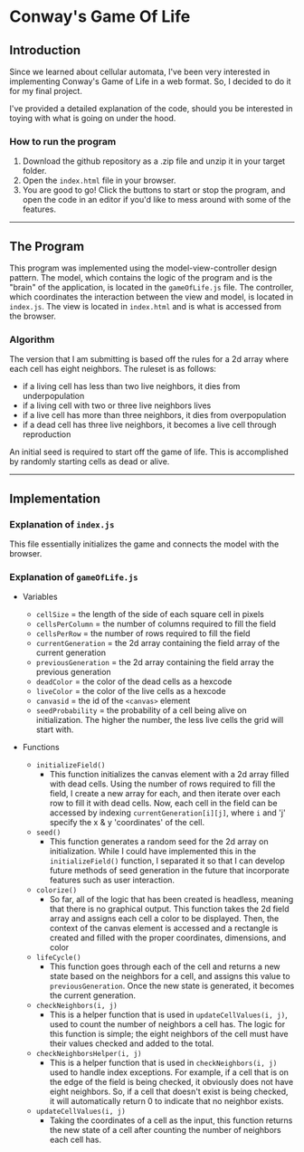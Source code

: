 # Conway's Game Of Life
## Introduction
Since we learned about cellular automata, I've been very interested in implementing Conway's Game of Life in a web format. So, I decided to do it for my final project. 

I've provided a detailed explanation of the code, should you be interested in toying with what is going on under the hood.

### How to run the program
1. Download the github repository as a .zip file and unzip it in your target folder.
2. Open the `index.html` file in your browser.
3. You are good to go! Click the buttons to start or stop the program, and open the code in an editor if you'd like to mess around with some of the features.

---
## The Program
This program was implemented using the model-view-controller design pattern. The model, which contains the logic of the program and is the "brain" of the application, is located in the `gameOfLife.js` file. The controller, which coordinates the interaction between the view and model, is located in `index.js`. The view is located in `index.html` and is what is accessed from the browser.

### Algorithm
The version that I am submitting is based off the rules for a 2d array where each cell has eight neighbors. The ruleset is as follows:

- if a living cell has less than two live neighbors, it dies from underpopulation
- if a living cell with two or three live neighbors lives
- if a live cell has more than three neighbors, it dies from overpopulation
- if a dead cell has three live neighbors, it becomes a live cell through reproduction

An initial seed is required to start off the game of life. This is accomplished by randomly starting cells as dead or alive.

---
## Implementation
### Explanation of `index.js`
This file essentially initializes the game and connects the model with the browser.

###  Explanation of `gameOfLife.js`
- Variables
  - `cellSize` = the length of the side of each square cell in pixels
  - `cellsPerColumn` = the number of columns required to fill the field
  - `cellsPerRow` = the number of rows required to fill the field
  - `currentGeneration` = the 2d array containing the field array of the current generation
  - `previousGeneration` = the 2d array containing the field array the previous generation
  - `deadColor` = the color of the dead cells as a hexcode
  - `liveColor` = the color of the live cells as a hexcode
  - `canvasid` = the id of the `<canvas>` element
  - `seedProbability` = the probability of a cell being alive on initialization. The higher the number, the less live cells the grid will start with.

- Functions
  - `initializeField()` 
    - This function initializes the canvas element with a 2d array filled with dead cells. Using the number of rows required to fill the field, I create a new array for each, and then iterate over each row to fill it with dead cells. Now, each cell in the field can be accessed by indexing `currentGeneration[i][j]`, where `i` and 'j' specify the x & y 'coordinates' of the cell.
  - `seed()`
    - This function generates a random seed for the 2d array on initialization. While I could have implemented this in the `initializeField()` function, I separated it so that I can develop future methods of seed generation in the future that incorporate features such as user interaction.
  - `colorize()`
    - So far, all of the logic that has been created is headless, meaning that there is no graphical output. This function takes the 2d field array and assigns each cell a color to be displayed. Then, the context of the canvas element is accessed and a rectangle is created and filled with the proper coordinates, dimensions, and color
  - `lifeCycle()`
    - This function goes through each of the cell and returns a new state based on the neighbors for a cell, and assigns this value to `previousGeneration`. Once the new state is generated, it becomes the current generation.
  - `checkNeighbors(i, j)`
    - This is a helper function that is used in `updateCellValues(i, j)`, used to count the number of neighbors a cell has. The logic for this function is simple; the eight neighbors of the cell must have their values checked and added to the total.
  - `checkNeighborsHelper(i, j)`
    - This is a helper function that is used in `checkNeighbors(i, j)` used to handle index exceptions. For example, if a cell that is on the edge of the field is being checked, it obviously does not have eight neighbors. So, if a cell that doesn't exist is being checked, it will automatically return 0 to indicate that no neighbor exists.
  - `updateCellValues(i, j)`
    - Taking the coordinates of a cell as the input, this function returns the new state of a cell after counting the number of neighbors each cell has.